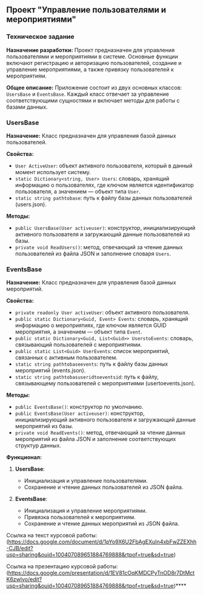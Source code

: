 ## Проект "Управление пользователями и мероприятиями"

### Техническое задание

**Назначение разработки:**
Проект предназначен для управления пользователями и мероприятиями в системе. Основные функции включают регистрацию и авторизацию пользователей, создание и управление мероприятиями, а также привязку пользователей к мероприятиям.

**Общее описание:**
Приложение состоит из двух основных классов: `UsersBase` и `EventsBase`. Каждый класс отвечает за управление соответствующими сущностями и включает методы для работы с базами данных.

### UsersBase

**Назначение:**
Класс предназначен для управления базой данных пользователей.

**Свойства:**
- `User ActiveUser`: объект активного пользователя, который в данный момент использует систему.
- `static Dictionary<string, User> Users`: словарь, хранящий информацию о пользователях, где ключом является идентификатор пользователя, а значением — объект типа `User`.
- `static string pathtobase`: путь к файлу базы данных пользователей (users.json).

**Методы:**
- `public UsersBase(User activeuser)`: конструктор, инициализирующий активного пользователя и загружающий данные пользователей из базы.
- `private void ReadUsers()`: метод, отвечающий за чтение данных пользователей из файла JSON и заполнение словаря `Users`.

### EventsBase

**Назначение:**
Класс предназначен для управления базой данных мероприятий.

**Свойства:**
- `private readonly User activeUser`: объект активного пользователя.
- `public static Dictionary<Guid, Event> Events`: словарь, хранящий информацию о мероприятиях, где ключом является GUID мероприятия, а значением — объект типа `Event`.
- `public static Dictionary<Guid, List<Guid>> UserstoEvents`: словарь, связывающий пользователей с мероприятиями.
- `public static List<Guid> UserEvents`: список мероприятий, связанных с активным пользователем.
- `static string pathtobaseevents`: путь к файлу базы данных мероприятий (events.json).
- `static string pathtobasuseridtoeventsid`: путь к файлу, связывающему пользователей с мероприятиями (usertoevents.json).

**Методы:**
- `public EventsBase()`: конструктор по умолчанию.
- `public EventsBase(User activeuser)`: конструктор, инициализирующий активного пользователя и загружающий данные мероприятий из базы.
- `private void ReadEvents()`: метод, отвечающий за чтение данных мероприятий из файла JSON и заполнение соответствующих структур данных.

**Функционал:**
1. **UsersBase**:
    - Инициализация и управление пользователями.
    - Сохранение и чтение данных пользователей из JSON файла.

2. **EventsBase**:
    - Инициализация и управление мероприятиями.
    - Привязка пользователей к мероприятиям.
    - Сохранение и чтение данных мероприятий из JSON файла.


Ссылка на текст курсовой работы: (https://docs.google.com/document/d/1pYo9X6U2FbAgEXuIn4xbFwZZEXhh-CJB/edit?usp=sharing&ouid=100407089651884769888&rtpof=true&sd=true)

Ссылка на презентацию курсовой работы: (https://docs.google.com/presentation/d/1EV81cOqKMDCPyTnOD8r7DtMctK6zwlvo/edit?usp=sharing&ouid=100407089651884769888&rtpof=true&sd=true)****

